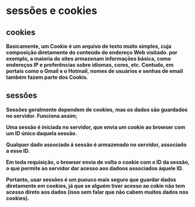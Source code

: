 # sessões e cookies

## cookies
__Basicamente, um Cookie é um arquivo de texto muito simples, cuja composição diretamente do conteúdo do endereço Web visitado. por exemplo, a maioria do sites armazenam informações básica, como endereços IP e preferências sobre idiomas, cores, etc. Contudo, em portais como o Gmail e o Hotmail, nomes de usuários e senhas de email também fazem parte dos Cookis.__

## sessões
__Sessões geralmente dependem de cookies, mas os dados são guardados no servidor. Funciona assim;__

__Uma sessão é iniciada no servidor, que envia um cookie ao browser com um ID único daquela sessão.__

__Qualquer dado associado á sessão é armazenado no servidor, associado a esse ID.__

__Em toda requisição, o browser envia de volta o cookie com o ID da sessão, o que permite ao servidor dar acesso aos dadoos associados áquele ID.__

__Portanto, usar sessões é um puouco mais seguro que guardar dados diretamente em cookies, já que se alguém tiver acesso ao cokie não tem acesso direto aos dados (isso sem falar que não cabem muitos dados nos cookies).__
